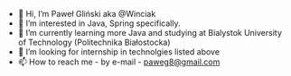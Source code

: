 - 👋 Hi, I’m  Paweł Gliński aka @Winciak
- 👀 I’m interested in Java, Spring specifically. 
- 🌱 I’m currently learning more Java and studying at Bialystok University of Technology (Politechnika Białostocka) 
- 💞️ I’m looking for internship in technolgies listed above 
- 📫 How to reach me - by e-mail - paweg8@gmail.com


